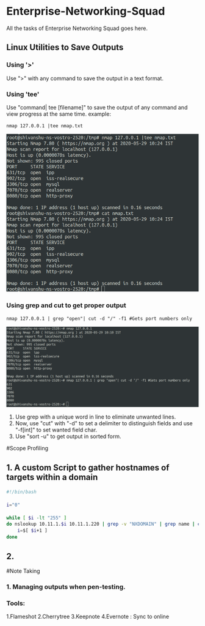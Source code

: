 # Enterprise-Networking-Squad
All the tasks of Enterprise Networking Squad goes here.


## Linux Utilities to Save Outputs


### Using '>'
 Use ">" with any command to save the output in a text format.

### Using 'tee'
Use "command| tee [filename]" to save the output of any command and view progress at the same time.
example: 
```
nmap 127.0.0.1 |tee nmap.txt
```
![tee](images/image.png)

### Using grep and cut to get proper output
```
nmap 127.0.0.1 | grep "open"| cut -d "/" -f1 #Gets port numbers only
```
![tee](images/image%20(1).png)


1. Use grep with a unique word in line to eliminate unwanted lines.
2. Now, use "cut" with "-d" to set a delimiter to distinguish fields and use "-f[int]" to set wanted field char.
3. Use "sort -u" to get output in sorted form. 




#Scope Profiling


## 1. A custom Script to gather hostnames of targets within a domain

```sh
#!/bin/bash

i="0"

while [ $i -lt "255" ]
do nslookup 10.11.1.$i 10.11.1.220 | grep -v "NXDOMAIN" | grep name | cut -f1,3 -d" "
	i=$[ $i+1 ]
done
```

## 2. 



#Note Taking

### 1. Managing outputs when pen-testing.

### Tools:
1.Flameshot
2.Cherrytree
3.Keepnote
4.Evernote : Sync to online

